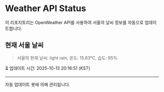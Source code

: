 
# Weather API Status

이 리포지토리는 OpenWeather API를 사용하여 서울의 날씨 정보를 자동으로 업데이트합니다.

## 현재 서울 날씨
> 서울의 현재 날씨: light rain, 온도: 15.83°C, 습도: 95%

⏳ 업데이트 시간: 2025-10-13 20:16:51 (KST)

---
자동 업데이트 봇에 의해 관리됩니다.

